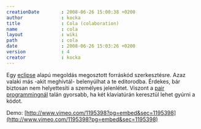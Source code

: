 ```yaml
---
creationDate        : 2008-06-26 15:00:38 +0200 
author              : kocka 
title               : Cola (colaboration) 
name                : cola 
layout              : wiki 
path                : cola 
date                : 2008-06-26 15:03:26 +0200 
version             : 4 
creator             : kocka 
---
```

Egy [eclipse](Eclipse.html) alapú megoldás megosztott forráskód szerkesztésre. Azaz valaki más -akit meghívtál- belenyúlhat a te editorodba. Érdekes, bár biztosan nem helyettesíti a személyes jelenlétet. Viszont a [pair programmingnál](pair%20programming.html) talán gyorsabb, ha két klaviatúrán keresztül lehet gyúrni a kódot.

Demo: [http://www.vimeo.com/1195398?pg=embed&sec=1195398](http://www.vimeo.com/1195398?pg=embed&sec=1195398)
